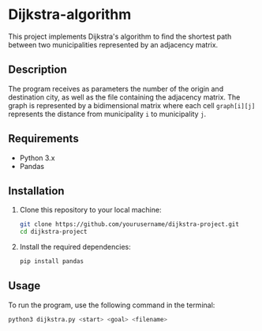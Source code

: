 # Dijkstra-algorithm

This project implements Dijkstra's algorithm to find the shortest path between two municipalities represented by an adjacency matrix.

## Description

The program receives as parameters the number of the origin and destination city, as well as the file containing the adjacency matrix. The graph is represented by a bidimensional matrix where each cell `graph[i][j]` represents the distance from municipality `i` to municipality `j`.

## Requirements

- Python 3.x
- Pandas

## Installation

1. Clone this repository to your local machine:

    ```sh
    git clone https://github.com/yourusername/dijkstra-project.git
    cd dijkstra-project
    ```

2. Install the required dependencies:

    ```sh
    pip install pandas
    ```

## Usage

To run the program, use the following command in the terminal:

```sh
python3 dijkstra.py <start> <goal> <filename>
